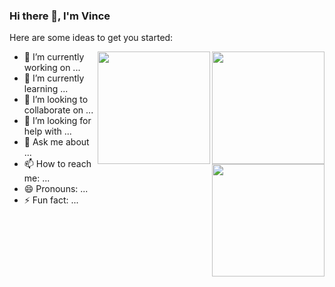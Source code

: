 ### Hi there 👋, I'm Vince

Here are some ideas to get you started:

<img align="right" height="180em" src="https://github-readme-stats.vercel.app/api/top-langs/?username=dev-techguy&layout=compact&theme=radical" />
<img align="right" height="180em" src="https://github-readme-stats.vercel.app/api?username=dev-techguy&show_icons=true&theme=radical" />
<img align="right" height="180em" src="https://github-readme-stats.vercel.app/api/wakatime?username=dev-techguy&layout=compact&theme=radical" />


- 🔭 I’m currently working on ...
- 🌱 I’m currently learning ...
- 👯 I’m looking to collaborate on ...
- 🤔 I’m looking for help with ...
- 💬 Ask me about ...
- 📫 How to reach me: ...
- 😄 Pronouns: ...
- ⚡ Fun fact: ...

